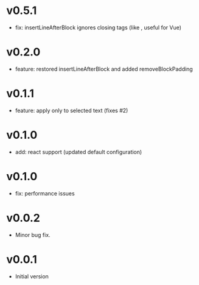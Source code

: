 # v0.5.1

* fix: insertLineAfterBlock ignores closing tags (like </script>, useful for Vue)


# v0.2.0

* feature: restored insertLineAfterBlock and added removeBlockPadding

# v0.1.1

* feature: apply only to selected text (fixes #2)

# v0.1.0

* add: react support (updated default configuration)

# v0.1.0
* fix: performance issues

# v0.0.2
* Minor bug fix.

# v0.0.1
* Initial version